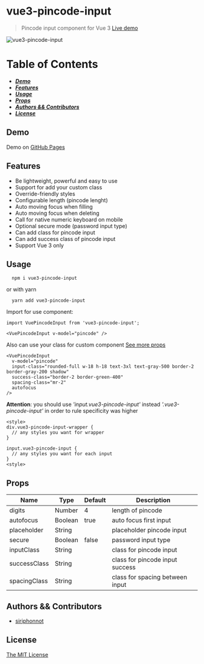 # vue3-pincode-input

> Pincode input component for Vue 3 [Live demo](https://siriphonnott.github.io/vue-pincode-input/)

![vue3-pincode-input](https://siriphonnott.github.io/vue-pincode-input/banner.png)


# Table of Contents

* [___Demo___](#demo)
* [___Features___](#features)
* [___Usage___](#usage)
* [___Props___](#props)
* [___Authors && Contributors___](#authors-&&-Contributors)
* [___License___](#license)

## Demo

Demo on [GitHub Pages](https://siriphonnott.github.io/vue-pincode-input/)

## Features

- Be lightweight, powerful and easy to use
- Support for add your custom class
- Override-friendly styles
- Configurable length (pincode lenght)
- Auto moving focus when filling
- Auto moving focus when deleting
- Call for native numeric keyboard on mobile
- Optional secure mode (password input type)
- Can add class for pincode input
- Can add success class of pincode input
- Support Vue 3 only

## Usage

```
  npm i vue3-pincode-input
```

or with yarn

```
  yarn add vue3-pincode-input
```

Import for use component:

```
import VuePincodeInput from 'vue3-pincode-input';
```

```
<VuePincodeInput v-model="pincode" />
```

Also can use your class for custom component [See more props](#props)

```
<VuePincodeInput
  v-model="pincode"
  input-class="rounded-full w-18 h-18 text-3xl text-gray-500 border-2 border-gray-200 shadow"
  success-class="border-2 border-green-400"
  spacing-class="mr-2"
  autofocus
/>
```

**Attention**: you should use _'input.vue3-pincode-input'_ instead _'.vue3-pincode-input'_ in order to rule specificity was higher

```
<style>
div.vue3-pincode-input-wrapper {
  // any styles you want for wrapper
}

input.vue3-pincode-input {
  // any styles you want for each input
}
<style>
```

## Props

<table class="table table-bordered table-striped">
    <thead>
        <tr>
            <th style="width: 100px;">Name</th>
            <th style="width: 50px;">Type</th>
            <th style="width: 50px;">Default</th>
            <th>Description</th>
        </tr>
    </thead>
    <tbody>
        <tr>
            <td>digits</td>
            <td>Number</td>
            <td>4</td>
            <td>length of pincode</td>
        </tr>
        <tr>
            <td>autofocus</td>
            <td>Boolean</td>
            <td>true</td>
            <td>auto focus first input</td>
        </tr>
       <tr>
            <td>placeholder</td>
            <td>String</td>
            <td></td>
            <td>placeholder pincode input</td>
        </tr>
         <tr>
            <td>secure</td>
            <td>Boolean</td>
            <td>false</td>
            <td>password input type</td>
        </tr>
         <tr>
            <td>inputClass</td>
            <td>String</td>
            <td></td>
            <td>class for pincode input</td>
        </tr>
        <tr>
            <td>successClass</td>
            <td>String</td>
            <td></td>
             <td>class for pincode input success</td>
        </tr>
         <tr>
            <td>spacingClass</td>
            <td>String</td>
            <td></td>
             <td>class for spacing  between input</td>
        </tr>
    </tbody>
</table>

## Authors && Contributors

- [siriphonnot](https://github.com/siriphonnott)

## License

[The MIT License](http://opensource.org/licenses/MIT)
